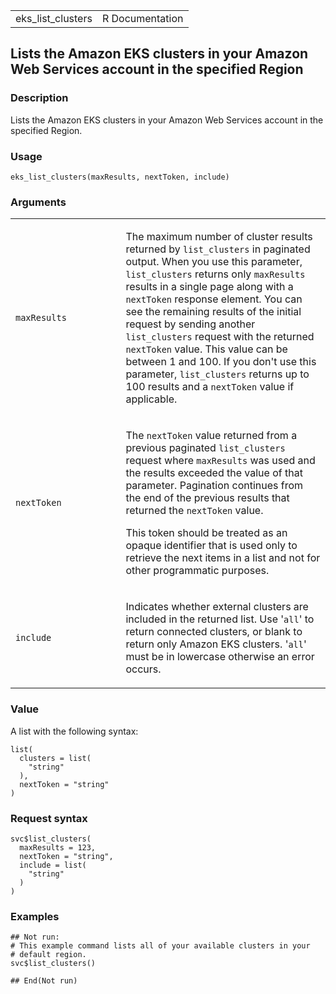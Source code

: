 <table style="width: 100%;">
<tbody>
<tr class="odd">
<td>eks_list_clusters</td>
<td style="text-align: right;">R Documentation</td>
</tr>
</tbody>
</table>

## Lists the Amazon EKS clusters in your Amazon Web Services account in the specified Region

### Description

Lists the Amazon EKS clusters in your Amazon Web Services account in the
specified Region.

### Usage

    eks_list_clusters(maxResults, nextToken, include)

### Arguments

<table>
<colgroup>
<col style="width: 35%" />
<col style="width: 65%" />
</colgroup>
<tbody>
<tr class="odd">
<td><code id="eks_list_clusters_:_maxResults">maxResults</code></td>
<td><p>The maximum number of cluster results returned by
<code>list_clusters</code> in paginated output. When you use this
parameter, <code>list_clusters</code> returns only
<code>maxResults</code> results in a single page along with a
<code>nextToken</code> response element. You can see the remaining
results of the initial request by sending another
<code>list_clusters</code> request with the returned
<code>nextToken</code> value. This value can be between 1 and 100. If
you don't use this parameter, <code>list_clusters</code> returns up to
100 results and a <code>nextToken</code> value if applicable.</p></td>
</tr>
<tr class="even">
<td><code id="eks_list_clusters_:_nextToken">nextToken</code></td>
<td><p>The <code>nextToken</code> value returned from a previous
paginated <code>list_clusters</code> request where
<code>maxResults</code> was used and the results exceeded the value of
that parameter. Pagination continues from the end of the previous
results that returned the <code>nextToken</code> value.</p>
<p>This token should be treated as an opaque identifier that is used
only to retrieve the next items in a list and not for other programmatic
purposes.</p></td>
</tr>
<tr class="odd">
<td><code id="eks_list_clusters_:_include">include</code></td>
<td><p>Indicates whether external clusters are included in the returned
list. Use '<code>all</code>' to return connected clusters, or blank to
return only Amazon EKS clusters. '<code>all</code>' must be in lowercase
otherwise an error occurs.</p></td>
</tr>
</tbody>
</table>

### Value

A list with the following syntax:

    list(
      clusters = list(
        "string"
      ),
      nextToken = "string"
    )

### Request syntax

    svc$list_clusters(
      maxResults = 123,
      nextToken = "string",
      include = list(
        "string"
      )
    )

### Examples

    ## Not run: 
    # This example command lists all of your available clusters in your
    # default region.
    svc$list_clusters()

    ## End(Not run)
